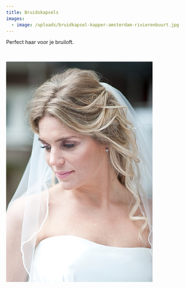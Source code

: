 ```yaml
---
title: Bruidskapsels
images:
  - image: /uploads/bruidkapsel-kapper-amsterdam-rivierenbuurt.jpg
---
```


Perfect haar voor je bruiloft.

&nbsp;

![](/uploads/bruidkapsel-kapper-amsterdam-rivierenbuurt.jpg)